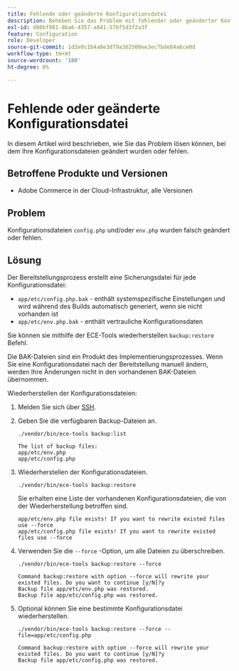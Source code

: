 ```yaml
---
title: Fehlende oder geänderte Konfigurationsdatei
description: Beheben Sie das Problem mit fehlender oder geänderter Konfigurationsdatei für Adobe Commerce.
exl-id: d80bf981-8ba6-4357-a841-57bf5d3f2a3f
feature: Configuration
role: Developer
source-git-commit: 1d2e0c1b4a8e3d79a362500ee3ec7bde84a6ce0d
workflow-type: tm+mt
source-wordcount: '180'
ht-degree: 0%

---
```


# Fehlende oder geänderte Konfigurationsdatei

In diesem Artikel wird beschrieben, wie Sie das Problem lösen können, bei dem Ihre Konfigurationsdateien geändert wurden oder fehlen.

## Betroffene Produkte und Versionen

* Adobe Commerce in der Cloud-Infrastruktur, alle Versionen

## Problem

Konfigurationsdateien `config.php` und/oder `env.php` wurden falsch geändert oder fehlen.

## Lösung

Der Bereitstellungsprozess erstellt eine Sicherungsdatei für jede Konfigurationsdatei:

* `app/etc/config.php.bak` - enthält systemspezifische Einstellungen und wird während des Builds automatisch generiert, wenn sie nicht vorhanden ist
* `app/etc/env.php.bak` - enthält vertrauliche Konfigurationsdaten

Sie können sie mithilfe der ECE-Tools wiederherstellen `backup:restore` Befehl.

Die BAK-Dateien sind ein Produkt des Implementierungsprozesses. Wenn Sie eine Konfigurationsdatei nach der Bereitstellung manuell ändern, werden Ihre Änderungen nicht in den vorhandenen BAK-Dateien übernommen.

Wiederherstellen der Konfigurationsdateien:

1. Melden Sie sich über [SSH](https://devdocs.magento.com/cloud/env/environments-ssh.html#ssh).
1. Geben Sie die verfügbaren Backup-Dateien an.

   ```
   ./vendor/bin/ece-tools backup:list
   ```

   ```
   The list of backup files:
   app/etc/env.php
   app/etc/config.php
   ```

1. Wiederherstellen der Konfigurationsdateien.

   ```
   ./vendor/bin/ece-tools backup:restore
   ```

   Sie erhalten eine Liste der vorhandenen Konfigurationsdateien, die von der Wiederherstellung betroffen sind.

   ```
   app/etc/env.php file exists! If you want to rewrite existed files use --force
   app/etc/config.php file exists! If you want to rewrite existed files use --force
   ```

1. Verwenden Sie die `--force` -Option, um alle Dateien zu überschreiben.

   ```
   ./vendor/bin/ece-tools backup:restore --force
   ```

   ```
   Command backup:restore with option --force will rewrite your existed files. Do you want to continue [y/N]?y
   Backup file app/etc/env.php was restored.
   Backup file app/etc/config.php was restored.
   ```

1. Optional können Sie eine bestimmte Konfigurationsdatei wiederherstellen.

   ```
   ./vendor/bin/ece-tools backup:restore --force --file=app/etc/config.php
   ```

   ```
   Command backup:restore with option --force will rewrite your existed files. Do you want to continue [y/N]?y
   Backup file app/etc/config.php was restored.
   ```
